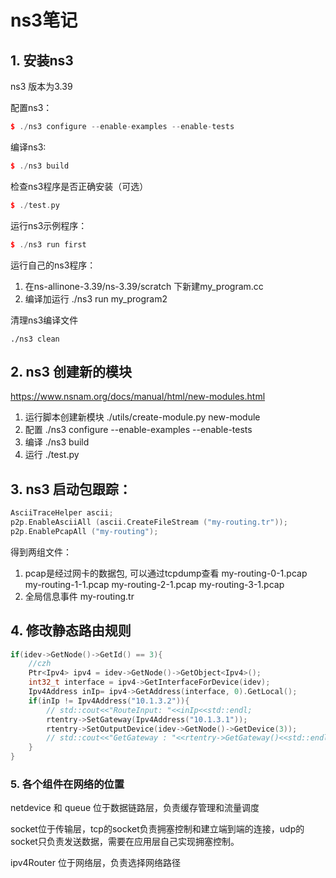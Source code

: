 # ns3笔记
## 1. 安装ns3
ns3 版本为3.39

配置ns3：
```C++
$ ./ns3 configure --enable-examples --enable-tests
```

编译ns3:
```C++
$ ./ns3 build
```

检查ns3程序是否正确安装（可选）
```C++
$ ./test.py
```

运行ns3示例程序：
```C++
$ ./ns3 run first
```

运行自己的ns3程序：
1. 在ns-allinone-3.39/ns-3.39/scratch 下新建my_program.cc
2. 编译加运行  ./ns3 run my_program2 

清理ns3编译文件

```
./ns3 clean 
```



## 2. ns3 创建新的模块

https://www.nsnam.org/docs/manual/html/new-modules.html

1. 运行脚本创建新模块
    ./utils/create-module.py new-module
2. 配置
    ./ns3 configure --enable-examples --enable-tests
3. 编译
    ./ns3 build
4.  运行
    ./test.py
    
## 3. ns3 启动包跟踪：
```C++
AsciiTraceHelper ascii;
p2p.EnableAsciiAll (ascii.CreateFileStream ("my-routing.tr"));
p2p.EnablePcapAll ("my-routing");
```

得到两组文件：
1. pcap是经过网卡的数据包, 可以通过tcpdump查看
my-routing-0-1.pcap
my-routing-1-1.pcap
my-routing-2-1.pcap
my-routing-3-1.pcap
2. 全局信息事件
my-routing.tr



## 4. 修改静态路由规则
```C++
if(idev->GetNode()->GetId() == 3){
    //czh
    Ptr<Ipv4> ipv4 = idev->GetNode()->GetObject<Ipv4>();
    int32_t interface = ipv4->GetInterfaceForDevice(idev);
    Ipv4Address inIp= ipv4->GetAddress(interface, 0).GetLocal();
    if(inIp != Ipv4Address("10.1.3.2")){    
        // std::cout<<"RouteInput: "<<inIp<<std::endl;
        rtentry->SetGateway(Ipv4Address("10.1.3.1"));
        rtentry->SetOutputDevice(idev->GetNode()->GetDevice(3));
        // std::cout<<"GetGateway : "<<rtentry->GetGateway()<<std::endl;
    }
}
```



### 5. 各个组件在网络的位置

netdevice 和 queue 位于数据链路层，负责缓存管理和流量调度

socket位于传输层，tcp的socket负责拥塞控制和建立端到端的连接，udp的socket只负责发送数据，需要在应用层自己实现拥塞控制。

ipv4Router 位于网络层，负责选择网络路径

